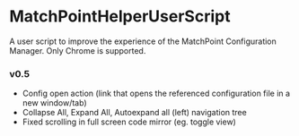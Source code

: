 # MatchPointHelperUserScript
A user script to improve the experience of the MatchPoint Configuration Manager. Only Chrome is supported.

### v0.5 
* Config open action (link that opens the referenced configuration file in a new window/tab)
* Collapse All, Expand All, Autoexpand all (left) navigation tree
* Fixed scrolling in full screen code mirror (eg. toggle view)
